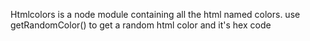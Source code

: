 Htmlcolors is a node module containing all the html named colors. use getRandomColor() to get a random html color and it's hex code
